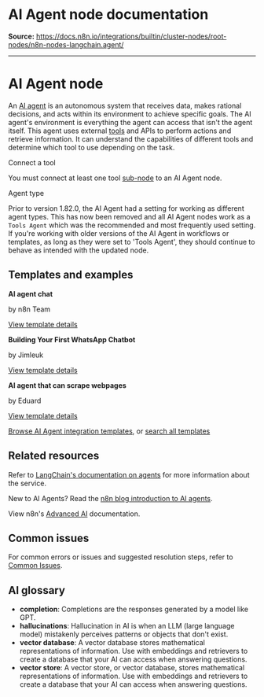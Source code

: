 # AI Agent node documentation

**Source:** https://docs.n8n.io/integrations/builtin/cluster-nodes/root-nodes/n8n-nodes-langchain.agent/

---

# AI Agent node

An [AI agent](../../../../../glossary/#ai-agent) is an autonomous system that receives data, makes rational decisions, and acts within its environment to achieve specific goals. The AI agent's environment is everything the agent can access that isn't the agent itself. This agent uses external [tools](../../../../../glossary/#ai-tool) and APIs to perform actions and retrieve information. It can understand the capabilities of different tools and determine which tool to use depending on the task.

Connect a tool

You must connect at least one tool [sub-node](../../sub-nodes/) to an AI Agent node.

Agent type

Prior to version 1.82.0, the AI Agent had a setting for working as different agent types. This has now been removed and all AI Agent nodes work as a `Tools Agent` which was the recommended and most frequently used setting. If you're working with older versions of the AI Agent in workflows or templates, as long as they were set to 'Tools Agent', they should continue to behave as intended with the updated node.

## Templates and examples

**AI agent chat**

by n8n Team

[View template details](https://n8n.io/workflows/1954-ai-agent-chat/)

**Building Your First WhatsApp Chatbot**

by Jimleuk

[View template details](https://n8n.io/workflows/2465-building-your-first-whatsapp-chatbot/)

**AI agent that can scrape webpages**

by Eduard

[View template details](https://n8n.io/workflows/2006-ai-agent-that-can-scrape-webpages/)

[Browse AI Agent integration templates](https://n8n.io/integrations/agent/), or [search all templates](https://n8n.io/workflows/)

## Related resources

Refer to [LangChain's documentation on agents](https://js.langchain.com/docs/concepts/agents/) for more information about the service.

New to AI Agents? Read the [n8n blog introduction to AI agents](https://blog.n8n.io/ai-agents/).

View n8n's [Advanced AI](../../../../../advanced-ai/) documentation.

## Common issues

For common errors or issues and suggested resolution steps, refer to [Common Issues](common-issues/).

## AI glossary

- **completion**: Completions are the responses generated by a model like GPT.
- **hallucinations**: Hallucination in AI is when an LLM (large language model) mistakenly perceives patterns or objects that don't exist.
- **vector database**: A vector database stores mathematical representations of information. Use with embeddings and retrievers to create a database that your AI can access when answering questions.
- **vector store**: A vector store, or vector database, stores mathematical representations of information. Use with embeddings and retrievers to create a database that your AI can access when answering questions.
